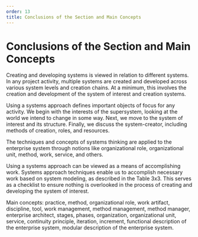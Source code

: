 ```yaml
---
order: 13
title: Conclusions of the Section and Main Concepts
---
```


# Conclusions of the Section and Main Concepts

Creating and developing systems is viewed in relation to different systems. In any project activity, multiple systems are created and developed across various system levels and creation chains. At a minimum, this involves the creation and development of the system of interest and creation systems.

Using a systems approach defines important objects of focus for any activity. We begin with the interests of the supersystem, looking at the world we intend to change in some way. Next, we move to the system of interest and its structure. Finally, we discuss the system-creator, including methods of creation, roles, and resources.

The techniques and concepts of systems thinking are applied to the enterprise system through notions like organizational role, organizational unit, method, work, service, and others.

Using a systems approach can be viewed as a means of accomplishing work. Systems approach techniques enable us to accomplish necessary work based on system modeling, as described in the Table 3x3. This serves as a checklist to ensure nothing is overlooked in the process of creating and developing the system of interest.

Main concepts: practice, method, organizational role, work artifact, discipline, tool, work management, method management, method manager, enterprise architect, stages, phases, organization, organizational unit, service, continuity principle, iteration, increment, functional description of the enterprise system, modular description of the enterprise system.
